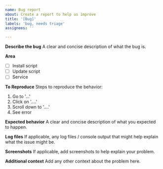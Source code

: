 ```yaml
---
name: Bug report
about: Create a report to help us improve
title: '[Bug]'
labels: 'bug, needs triage'
assignees: ''

---
```


**Describe the bug**
A clear and concise description of what the bug is.

**Area**
- [ ] Install script
- [ ] Update script
- [ ] Service

**To Reproduce**
Steps to reproduce the behavior:
1. Go to '...'
2. Click on '....'
3. Scroll down to '....'
4. See error

**Expected behavior**
A clear and concise description of what you expected to happen.

**Log files**
If applicable, any log files / console output that might help explain what the issue might be.

**Screenshots**
If applicable, add screenshots to help explain your problem.

**Additional context**
Add any other context about the problem here.
